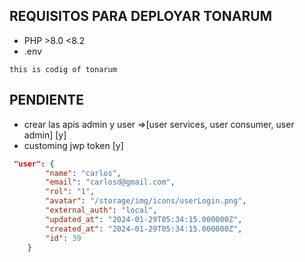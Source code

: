 ## REQUISITOS PARA DEPLOYAR TONARUM
- PHP >8.0  <8.2
- .env
```env 
this is codig of tonarum
```

## PENDIENTE
- crear las apis admin y user =>[user services, user consumer, user admin] [y] 
- customing jwp token [y]


```json
 "user": {
        "name": "carlos",
        "email": "carlosd@gmail.com",
        "rol": "1",
        "avatar": "/storage/img/icons/userLogin.png",
        "external_auth": "local",
        "updated_at": "2024-01-29T05:34:15.000000Z",
        "created_at": "2024-01-29T05:34:15.000000Z",
        "id": 39
    }
```